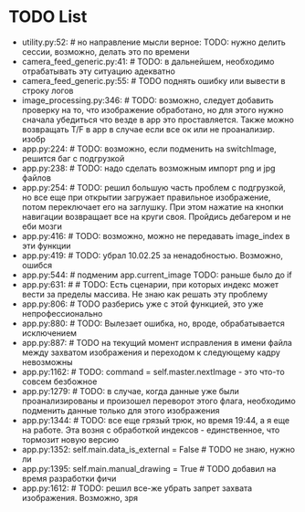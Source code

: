 # TODO List

- utility.py:52: # но направление мысли верное: TODO: нужно делить сессии, возможно, делать это по времени
- camera_feed_generic.py:41: # TODO: в дальнейшем, необходимо отрабатывать эту ситуацию адекватно
- camera_feed_generic.py:55: # TODO поднять ошибку или вывести в строку логов
- image_processing.py:346: # TODO: возможно, следует добавить проверку на то, что изображение обработано, но для этого нужно сначала убедиться что везде в app это проставляется. Также можно возвращать T/F в app в случае если все ок или не проанализир. изобр
- app.py:224: # TODO: возможно, если подменить на switchImage, решится баг с подгрузкой
- app.py:238: # TODO: надо сделать возможным импорт png и jpg файлов
- app.py:254: # TODO: решил большую часть проблем с подгрузкой, но все еще при открытии загружает правильное изображение, потом переключает его на заглушку. При этом нажатие на кнопки навигации возвращает все на круги своя. Пройдись дебагером и не еби мозги
- app.py:416: # TODO: возможно, можно не передавать image_index в эти функции
- app.py:419: # TODO: убрал 10.02.25 за ненадобностью. Возможно, ошибся
- app.py:544: # подменим app.current_image TODO: раньше было до if
- app.py:631: #     # TODO: Есть сценарии, при которых индекс может вести за пределы массива. Не знаю как решать эту проблему
- app.py:806: # TODO разберись уже с этой функцией, это уже непрофессионально
- app.py:880: # TODO: Вылезает ошибка, но, вроде, обрабатывается исключением
- app.py:887: # TODO на текущий момент исправления в имени файла между захватом изображения и переходом к следующему кадру невозможны
- app.py:1162: # TODO: command = self.master.nextImage - это что-то совсем безбожное
- app.py:1279: # TODO: в случае, когда данные уже были проанализированы и произошел переворот этого флага, необходимо подменить данные только для этого изображения
- app.py:1344: # TODO: все еще грязый трюк, но время 19:44, а я еще на работе. Эта возня с обработкой индексов - единственное, что тормозит новую версию
- app.py:1352: self.main.data_is_external = False # TODO не знаю, нужно ли
- app.py:1395: self.main.manual_drawing = True # TODO добавил на время разработки фичи
- app.py:1612: # TODO: решил все-же убрать запрет захвата изображения. Возможно, зря
